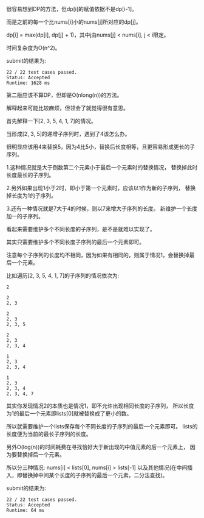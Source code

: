 很容易想到DP的方法，但dp[i]的赋值依据不是dp[i-1]。

而是之前的每一个比nums[i]小的nums[j]所对应的dp[j]。

dp[i] = max(dp[i], dp[j] + 1)，其中j由nums[j] < nums[i], j < i限定。

时间复杂度为O(n^2)。

submit的结果为:
```
22 / 22 test cases passed.
Status: Accepted
Runtime: 1628 ms
```

第二版应该不算DP，但却是O(nlong(n))的方法。

解释起来可能比较麻烦，但领会了就觉得很有意思。

首先解释一下[2, 3, 5, 4, 1, 7]的情况。

当形成[2, 3, 5]的递增子序列时，遇到了4该怎么办。

很明显应该用4来替换5，因为4比5小，替换后长度相等，且更容易形成更长的子序列。

1.这种情况就是大于倒数第二个元素小于最后一个元素时的替换情况，
  替换掉此时长度最长的子序列。

2.另外如果出现1小于2时，即小于第一个元素时，应该以1作为新的子序列，
  替换掉长度为1的子序列。

3.还有一种情况就是7大于4的时候，则以7来增大子序列的长度。
  新维护一个长度加一的子序列。

看起来需要维护多个不同长度的子序列，是不是就难以实现了。

其实只需要维护多个不同长度子序列的最后一个元素即可。

注意每个子序列的长度均不相同，因为如果有相同的，则属于情况1，会替换掉最后一个元素。

比如遍历[2, 3, 5, 4, 1, 7]的子序列的情况依次为:

```
2

2
2, 3

2
2, 3
2, 3, 5

2
2, 3
2, 3, 4

1
2, 3
2, 3, 4

1
2, 3
2, 3, 4
2, 3, 4, 7
```

其实你发现情况2的本质也是情况1，即不允许出现相同长度的子序列，
所以长度为1的最后一个元素即lists[0]就被替换成了更小的数。

所以就需要维护一个lists保存每个不同长度的子序列的最后一个元素即可。
lists的长度便为当前的最长子序列的长度。

另外O(log(n))的时间耗费在寻找恰好大于新出现的中值元素的后一个元素上，
因为要替换掉后一个元素。

所以分三种情况: nums[i] < lists[0], nums[i] > lists[-1]
以及其他情况(在中间插入，即替换掉中间某个长度的子序列的最后一个元素，二分法查找)。

submit的结果为:
```
22 / 22 test cases passed.
Status: Accepted
Runtime: 64 ms
```

